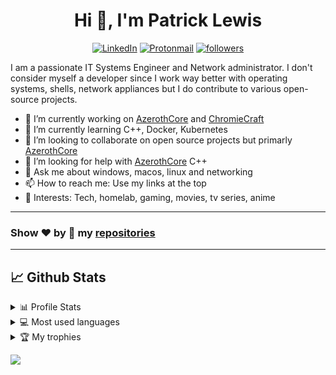 <h1 align="center">Hi 👋, I'm Patrick Lewis</h1>
<p align="center">
  <a href="https://www.linkedin.com/in/patrick-lewis-5236778/"><img src="https://img.shields.io/badge/linkedin-%230077B5.svg?&style=for-the-badge&logo=linkedin&logoColor=white" alt="LinkedIn" /></a>
  <a href="mailto:pat@lo5t.com"><img src="https://img.shields.io/badge/email-grey?style=for-the-badge&logo=protonmail" alt="Protonmail"/></a>
  <a href="https://github.com/locus313"><img alt="followers" title="Follow me on Github" src="https://img.shields.io/badge/-GitHub-6f42c1?style=for-the-badge&logo=github&logoColor=white"/></a>
</p>

I am a passionate IT Systems Engineer and Network administrator.
I don't consider myself a developer since I work way better with operating systems, shells, network appliances but I do contribute to various open-source projects.

- 🔭 I’m currently working on [AzerothCore](https://github.com/azerothcore/azerothcore-wotlk) and [ChromieCraft](https://www.chromiecraft.com)
- 🌱 I’m currently learning C++, Docker, Kubernetes
- 👯 I’m looking to collaborate on open source projects but primarly [AzerothCore](https://github.com/azerothcore/azerothcore-wotlk)
- 🤔 I’m looking for help with [AzerothCore](https://github.com/azerothcore/azerothcore-wotlk) C++
- 💬 Ask me about windows, macos, linux and networking
- 📫 How to reach me: Use my links at the top
- 💜 Interests: Tech, homelab, gaming, movies, tv series, anime

<!--
**locus313/locus313** is a ✨ _special_ ✨ repository because its `README.md` (this file) appears on your GitHub profile.

Here are some ideas to get you started:

- 🔭 I’m currently working on ...
- 🌱 I’m currently learning ...
- 👯 I’m looking to collaborate on ...
- 🤔 I’m looking for help with ...
- 💬 Ask me about ...
- 📫 How to reach me: ...
- 😄 Pronouns: ...
- ⚡ Fun fact: ...
-->

<!--
### My stack 👨‍💻

Tools that I use on a daily basis, or that I've used in the past.

<a href="https://stackshare.io/locus313/my-stack">
  <img src="https://img.shields.io/badge/view-it-0690fa.svg?style=for-the-badge&logo=stackshare" alt="Locus313 :: StackShare" />
</a>
-->
____
### Show ❤️ by 🌟 my [repositories](https://github.com/locus313?tab=repositories)
____

## 📈 Github Stats
<!-- https://github.com/anuraghazra/github-readme-stats -->
<details> 
  <summary>📊 Profile Stats</summary>
  <br/>
    <p align="left"> <a href="https://github.com/locus313"><img src="https://github-readme-stats.vercel.app/api?username=locus313&show_icons=true&count_private=true" alt="locus313" /></a> </p>
</details>

<details> 
  <summary>💻 Most used languages</summary>
  <br/>
  <p align="left"> <a href="https://github.com/locus313"><img src="https://github-readme-stats.vercel.app/api/top-langs/?username=locus313&layout=compact&count_private=true" alt="locus313" /></a> </p>
</details>

<!-- https://github.com/jamesgeorge007/github-activity-readme -->
<details>
  <summary>🏆 My trophies</summary>
  <br/>
  <p align="left"> <a href="https://github.com/locus313"><img src="https://github-profile-trophy.vercel.app/?username=locus313" alt="locus313" /></a> </p>
</details>


![](https://estruyf-github.azurewebsites.net/api/VisitorHit?user=locus313&repo=locus313&countColorcountColor&countColor=%237B1E7A)

<!--
____

![Profile View Counter](https://komarev.com/ghpvc/?username=locus313) ![Repos Badge](https://badges.pufler.dev/repos/locus313)
____


-->